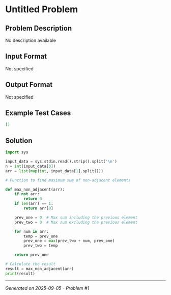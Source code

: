 # Untitled Problem

## Problem Description
No description available

## Input Format
Not specified

## Output Format
Not specified

## Example Test Cases
```json
[]
```

## Solution
```python
import sys

input_data = sys.stdin.read().strip().split('\n')
n = int(input_data[0])
arr = list(map(int, input_data[1].split()))

# Function to find maximum sum of non-adjacent elements

def max_non_adjacent(arr):
    if not arr:
        return 0
    if len(arr) == 1:
        return arr[0]

    prev_one = 0  # Max sum including the previous element
    prev_two = 0  # Max sum excluding the previous element

    for num in arr:
        temp = prev_one
        prev_one = max(prev_two + num, prev_one)
        prev_two = temp

    return prev_one

# Calculate the result
result = max_non_adjacent(arr)
print(result)
```

---
*Generated on 2025-09-05 - Problem #1*